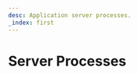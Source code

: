 ```yaml
---
desc: Application server processes.
_index: first
---
```

# Server Processes

<!--
Starting in command line vs running in the background
Starting, listing, terminating backgroud processes
Log files
process modes: fork, exec
-->